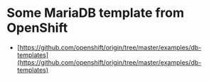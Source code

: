 # Some MariaDB template from OpenShift

* [https://github.com/openshift/origin/tree/master/examples/db-templates](https://github.com/openshift/origin/tree/master/examples/db-templates) 